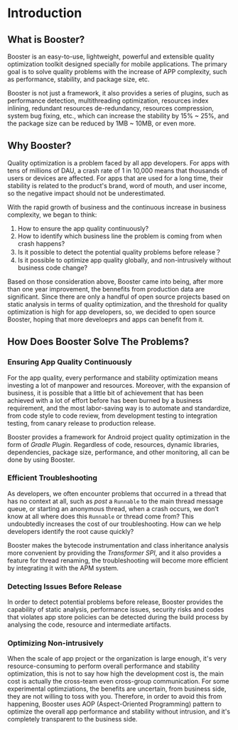 # Introduction

## What is Booster?

Booster is an easy-to-use, lightweight, powerful and extensible quality optimization toolkit designed specially for mobile applications. The primary goal is to solve quality problems with the increase of APP complexity, such as performance, stability, and package size, etc.

Booster is not just a framework, it also provides a series of plugins, such as performance detection, multithreading optimization, resources index inlining, redundant resources de-redundancy, resources compression, system bug fixing, etc., which can increase the stability by 15% ~ 25%, and the package size can be reduced by 1MB ~ 10MB, or even more.

## Why Booster?

Quality optimization is a problem faced by all app developers. For apps with tens of millions of DAU, a crash rate of 1 in 10,000 means that thousands of users or devices are affected. For apps that are used for a long time, their stability is related to the product's brand, word of mouth, and user income, so the negative impact should not be underestimated.

With the rapid growth of business and the continuous increase in business complexity, we began to think:

1. How to ensure the app quality continuously?
1. How to identify which business line the problem is coming from when crash happens?
1. Is it possible to detect the potential quality problems before release？
1. Is it possible to optimize app quality globally, and non-intrusively without business code change?

Based on those consideration above, Booster came into being, after more than one year improvement, the bennefits from production data are significant. Since there are only a handful of open source projects based on static analysis in terms of quality optimization, and the threshold for quality optimization is high for app developers, so, we decided to open source Booster, hoping that more develoeprs and apps can benefit from it.

## How Does Booster Solve The Problems?

### Ensuring App Quality Continuously

For the app quality, every performance and stability optimization means investing a lot of manpower and resources. Moreover, with the expansion of business, it is possible that a little bit of achievement that has been achieved with a lot of effort before has been burned by a business requirement, and the most labor-saving way is to automate and standardize, from code style to code review, from development testing to integration testing, from canary release to production release.

Booster provides a framework for Android project quality optimization in the form of *Gradle Plugin*. Regardless of code, resources, dynamic libraries, dependencies, package size, performance, and other monitoring, all can be done by using Booster.

### Efficient Troubleshooting

As developers, we often encounter problems that occurred in a thread that has no context at all, such as *post* a `Runnable` to the main thread message queue, or starting an anonymous thread, when a crash occurs, we don’t know at all where does this `Runnable` or thread come from? This undoubtedly increases the cost of our troubleshooting. How can we help developers identify the root cause quickly?

Booster makes the bytecode instrumentation and class inheritance analysis more convenient by providing the *Transformer SPI*, and it also provides a feature for thread renaming, the troubleshooting will become more efficient by integrating it with the APM system.

### Detecting Issues Before Release

In order to detect potential problems before release, Booster provides the capability of static analysis, performance issues, security risks and codes that violates app store policies can be detected during the build process by analysing the code, resource and intermediate artifacts.

### Optimizing Non-intrusively

When the scale of app project or the organization is large enough, it's very resource-consuming to perform overall performance and stability optimization, this is not to say how high the development cost is, the main cost is actually the cross-team even cross-group communication. For some experimental optimziations, the benefits are uncertain, from business side, they are not willing to toss with you. Therefore, in order to avoid this from happening, Booster uses AOP (Aspect-Oriented Programming) pattern to optimize the overall app performance and stability without intrusion, and it's completely transparent to the business side.
